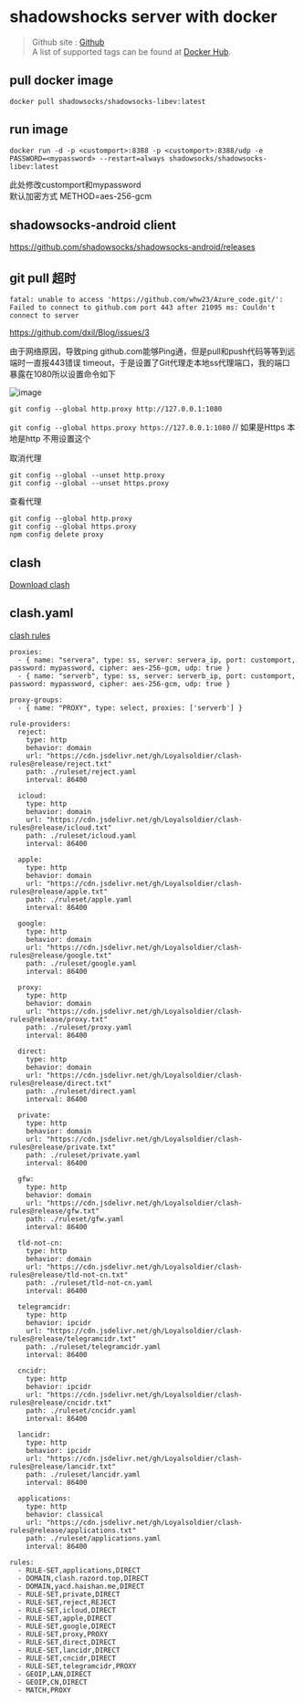 # shadowshocks server with docker

> Github site : [Github](https://github.com/shadowsocks/shadowsocks-libev) \
> A list of supported tags can be found at [Docker Hub](https://hub.docker.com/r/shadowsocks/shadowsocks-libev/tags/).

## pull docker image
```
docker pull shadowsocks/shadowsocks-libev:latest
```
## run image
```
docker run -d -p <customport>:8388 -p <customport>:8388/udp -e PASSWORD=<mypassword> --restart=always shadowsocks/shadowsocks-libev:latest
```
此处修改customport和mypassword\
默认加密方式 METHOD=aes-256-gcm
## shadowsocks-android client
https://github.com/shadowsocks/shadowsocks-android/releases

## git pull 超时
```
fatal: unable to access 'https://github.com/whw23/Azure_code.git/': Failed to connect to github.com port 443 after 21095 ms: Couldn't connect to server
```
https://github.com/dxil/Blog/issues/3

由于网络原因，导致ping github.com能够Ping通，但是pull和push代码等等到远端时一直报443错误 timeout，于是设置了Git代理走本地ss代理端口，我的端口暴露在1080所以设置命令如下

![image](https://github.com/whw23/learn/assets/58520191/2a4e00d8-d044-4209-adc7-38e1281736e1)

```git config --global http.proxy http://127.0.0.1:1080```

```git config --global https.proxy https://127.0.0.1:1080``` // 如果是Https 本地是http 不用设置这个

取消代理

```
git config --global --unset http.proxy
git config --global --unset https.proxy
```

查看代理

```
git config --global http.proxy
git config --global https.proxy
npm config delete proxy
```

## clash
[Download clash](https://github.com/Fndroid/clash_for_windows_pkg/releases)
## clash.yaml
[clash rules](https://github.com/Loyalsoldier/clash-rules)
```
proxies:
  - { name: "servera", type: ss, server: servera_ip, port: customport, password: mypassword, cipher: aes-256-gcm, udp: true }
  - { name: "serverb", type: ss, server: serverb_ip, port: customport, password: mypassword, cipher: aes-256-gcm, udp: true }

proxy-groups:
  - { name: "PROXY", type: select, proxies: ['serverb'] }

rule-providers:
  reject:
    type: http
    behavior: domain
    url: "https://cdn.jsdelivr.net/gh/Loyalsoldier/clash-rules@release/reject.txt"
    path: ./ruleset/reject.yaml
    interval: 86400

  icloud:
    type: http
    behavior: domain
    url: "https://cdn.jsdelivr.net/gh/Loyalsoldier/clash-rules@release/icloud.txt"
    path: ./ruleset/icloud.yaml
    interval: 86400

  apple:
    type: http
    behavior: domain
    url: "https://cdn.jsdelivr.net/gh/Loyalsoldier/clash-rules@release/apple.txt"
    path: ./ruleset/apple.yaml
    interval: 86400

  google:
    type: http
    behavior: domain
    url: "https://cdn.jsdelivr.net/gh/Loyalsoldier/clash-rules@release/google.txt"
    path: ./ruleset/google.yaml
    interval: 86400

  proxy:
    type: http
    behavior: domain
    url: "https://cdn.jsdelivr.net/gh/Loyalsoldier/clash-rules@release/proxy.txt"
    path: ./ruleset/proxy.yaml
    interval: 86400

  direct:
    type: http
    behavior: domain
    url: "https://cdn.jsdelivr.net/gh/Loyalsoldier/clash-rules@release/direct.txt"
    path: ./ruleset/direct.yaml
    interval: 86400

  private:
    type: http
    behavior: domain
    url: "https://cdn.jsdelivr.net/gh/Loyalsoldier/clash-rules@release/private.txt"
    path: ./ruleset/private.yaml
    interval: 86400

  gfw:
    type: http
    behavior: domain
    url: "https://cdn.jsdelivr.net/gh/Loyalsoldier/clash-rules@release/gfw.txt"
    path: ./ruleset/gfw.yaml
    interval: 86400

  tld-not-cn:
    type: http
    behavior: domain
    url: "https://cdn.jsdelivr.net/gh/Loyalsoldier/clash-rules@release/tld-not-cn.txt"
    path: ./ruleset/tld-not-cn.yaml
    interval: 86400

  telegramcidr:
    type: http
    behavior: ipcidr
    url: "https://cdn.jsdelivr.net/gh/Loyalsoldier/clash-rules@release/telegramcidr.txt"
    path: ./ruleset/telegramcidr.yaml
    interval: 86400

  cncidr:
    type: http
    behavior: ipcidr
    url: "https://cdn.jsdelivr.net/gh/Loyalsoldier/clash-rules@release/cncidr.txt"
    path: ./ruleset/cncidr.yaml
    interval: 86400

  lancidr:
    type: http
    behavior: ipcidr
    url: "https://cdn.jsdelivr.net/gh/Loyalsoldier/clash-rules@release/lancidr.txt"
    path: ./ruleset/lancidr.yaml
    interval: 86400

  applications:
    type: http
    behavior: classical
    url: "https://cdn.jsdelivr.net/gh/Loyalsoldier/clash-rules@release/applications.txt"
    path: ./ruleset/applications.yaml
    interval: 86400

rules:
  - RULE-SET,applications,DIRECT
  - DOMAIN,clash.razord.top,DIRECT
  - DOMAIN,yacd.haishan.me,DIRECT
  - RULE-SET,private,DIRECT
  - RULE-SET,reject,REJECT
  - RULE-SET,icloud,DIRECT
  - RULE-SET,apple,DIRECT
  - RULE-SET,google,DIRECT
  - RULE-SET,proxy,PROXY
  - RULE-SET,direct,DIRECT
  - RULE-SET,lancidr,DIRECT
  - RULE-SET,cncidr,DIRECT
  - RULE-SET,telegramcidr,PROXY
  - GEOIP,LAN,DIRECT
  - GEOIP,CN,DIRECT
  - MATCH,PROXY
```
